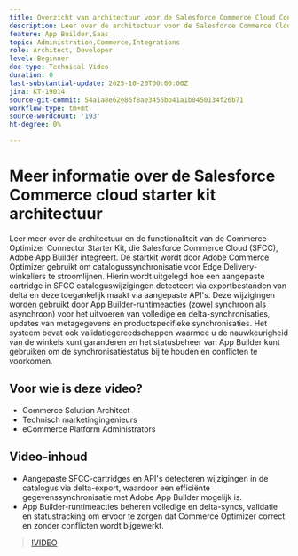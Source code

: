 ```yaml
---
title: Overzicht van architectuur voor de Salesforce Commerce Cloud Connector-app
description: Leer over de architectuur voor de Salesforce Commerce Cloud met Adobe Commerce Optimizer.
feature: App Builder,Saas
topic: Administration,Commerce,Integrations
role: Architect, Developer
level: Beginner
doc-type: Technical Video
duration: 0
last-substantial-update: 2025-10-20T00:00:00Z
jira: KT-19014
source-git-commit: 54a1a8e62e86f8ae3456bb41a1b0450134f26b71
workflow-type: tm+mt
source-wordcount: '193'
ht-degree: 0%

---
```



# Meer informatie over de Salesforce Commerce cloud starter kit architectuur

Leer meer over de architectuur en de functionaliteit van de Commerce Optimizer Connector Starter Kit, die Salesforce Commerce Cloud (SFCC), Adobe App Builder integreert. De startkit wordt door Adobe Commerce Optimizer gebruikt om catalogussynchronisatie voor Edge Delivery-winkeliers te stroomlijnen. Hierin wordt uitgelegd hoe een aangepaste cartridge in SFCC cataloguswijzigingen detecteert via exportbestanden van delta en deze toegankelijk maakt via aangepaste API&#39;s. Deze wijzigingen worden gebruikt door App Builder-runtimeacties (zowel synchroon als asynchroon) voor het uitvoeren van volledige en delta-synchronisaties, updates van metagegevens en productspecifieke synchronisaties. Het systeem bevat ook validatiegereedschappen waarmee u de nauwkeurigheid van de winkels kunt garanderen en het statusbeheer van App Builder kunt gebruiken om de synchronisatiestatus bij te houden en conflicten te voorkomen.

## Voor wie is deze video?

* Commerce Solution Architect
* Technisch marketingingenieurs
* eCommerce Platform Administrators

## Video-inhoud

* Aangepaste SFCC-cartridges en API&#39;s detecteren wijzigingen in de catalogus via delta-export, waardoor een efficiënte gegevenssynchronisatie met Adobe App Builder mogelijk is.
* App Builder-runtimeacties beheren volledige en delta-syncs, validatie en statustracking om ervoor te zorgen dat Commerce Optimizer correct en zonder conflicten wordt bijgewerkt.

>[!VIDEO](https://video.tv.adobe.com/v/3476046?learn=on)
